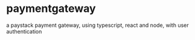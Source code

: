 # paymentgateway
a paystack payment gateway, using typescript, react and node, with user authentication
